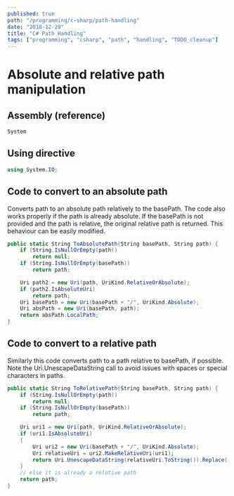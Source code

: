 ```yaml
---
published: true
path: "/programming/c-sharp/path-handling"
date: "2018-12-28"
title: "C# Path Handling"
tags: ["programming", "csharp", "path", "handling", "TODO_cleanup"]
---
```


# Absolute and relative path manipulation

## Assembly (reference)

```csharp
System
```

## Using directive

```csharp
using System.IO;
```

## Code to convert to an absolute path

Converts path to an absolute path relatively to the basePath. The code also works properly if the path is already absolute. If the basePath is not provided and the path is relative, the original relative path is returned. This behaviour can be easily modified.

```csharp
public static String ToAbsolutePath(String basePath, String path) {
	if (String.IsNullOrEmpty(path))
		return null;
	if (String.IsNullOrEmpty(basePath))
		return path;

	Uri path2 = new Uri(path, UriKind.RelativeOrAbsolute);
	if (path2.IsAbsoluteUri)
		return path;
	Uri basePath = new Uri(basePath + "/", UriKind.Absolute);
	Uri absPath = new Uri(basePath, path);
	return absPath.LocalPath;
}
```


## Code to convert to a relative path

Similarly this code converts path to a path relative to basePath, if possible. Note the Uri.UnescapeDataString call to avoid issues with spaces or special characters in paths.

```csharp
public static String ToRelativePath(String basePath, String path) {
	if (String.IsNullOrEmpty(path))
		return null;
	if (String.IsNullOrEmpty(basePath))
		return path;

	Uri uri1 = new Uri(path, UriKind.RelativeOrAbsolute);
	if (uri1.IsAbsoluteUri)
	{
		Uri uri2 = new Uri(basePath + "/", UriKind.Absolute);
		Uri relativeUri = uri2.MakeRelativeUri(uri1);
		return Uri.UnescapeDataString(relativeUri.ToString()).Replace('/', Path.DirectorySeparatorChar);
	}
	// else it is already a relative path
	return path;
}
```
